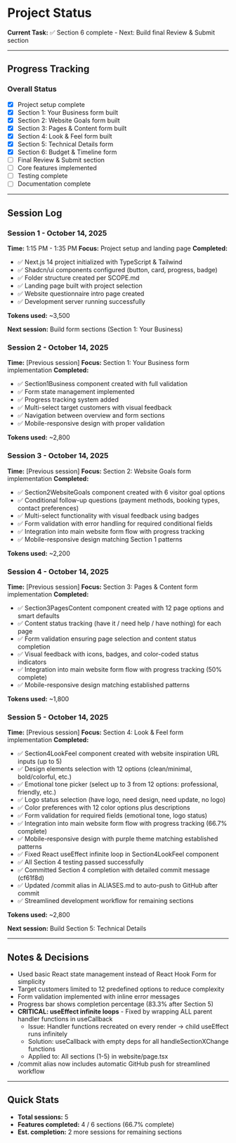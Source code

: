 # Project Status

**Current Task:** ✅ Section 6 complete - Next: Build final Review & Submit section

---

## Progress Tracking

### Overall Status
- [x] Project setup complete
- [x] Section 1: Your Business form built
- [x] Section 2: Website Goals form built
- [x] Section 3: Pages & Content form built
- [x] Section 4: Look & Feel form built
- [x] Section 5: Technical Details form
- [x] Section 6: Budget & Timeline form
- [ ] Final Review & Submit section
- [ ] Core features implemented
- [ ] Testing complete
- [ ] Documentation complete

---

## Session Log

### Session 1 - October 14, 2025
**Time:** 1:15 PM - 1:35 PM
**Focus:** Project setup and landing page
**Completed:**
- ✅ Next.js 14 project initialized with TypeScript & Tailwind
- ✅ Shadcn/ui components configured (button, card, progress, badge)
- ✅ Folder structure created per SCOPE.md
- ✅ Landing page built with project selection
- ✅ Website questionnaire intro page created
- ✅ Development server running successfully

**Tokens used:** ~3,500

**Next session:** Build form sections (Section 1: Your Business)

### Session 2 - October 14, 2025
**Time:** [Previous session]
**Focus:** Section 1: Your Business form implementation
**Completed:**
- ✅ Section1Business component created with full validation
- ✅ Form state management implemented
- ✅ Progress tracking system added
- ✅ Multi-select target customers with visual feedback
- ✅ Navigation between overview and form sections
- ✅ Mobile-responsive design with proper validation

**Tokens used:** ~2,800

### Session 3 - October 14, 2025
**Time:** [Previous session]
**Focus:** Section 2: Website Goals form implementation
**Completed:**
- ✅ Section2WebsiteGoals component created with 6 visitor goal options
- ✅ Conditional follow-up questions (payment methods, booking types, contact preferences)
- ✅ Multi-select functionality with visual feedback using badges
- ✅ Form validation with error handling for required conditional fields
- ✅ Integration into main website form flow with progress tracking
- ✅ Mobile-responsive design matching Section 1 patterns

**Tokens used:** ~2,200

### Session 4 - October 14, 2025
**Time:** [Previous session]
**Focus:** Section 3: Pages & Content form implementation
**Completed:**
- ✅ Section3PagesContent component created with 12 page options and smart defaults
- ✅ Content status tracking (have it / need help / have nothing) for each page
- ✅ Form validation ensuring page selection and content status completion
- ✅ Visual feedback with icons, badges, and color-coded status indicators
- ✅ Integration into main website form flow with progress tracking (50% complete)
- ✅ Mobile-responsive design matching established patterns

**Tokens used:** ~1,800

### Session 5 - October 14, 2025
**Time:** [Previous session]
**Focus:** Section 4: Look & Feel form implementation
**Completed:**
- ✅ Section4LookFeel component created with website inspiration URL inputs (up to 5)
- ✅ Design elements selection with 12 options (clean/minimal, bold/colorful, etc.)
- ✅ Emotional tone picker (select up to 3 from 12 options: professional, friendly, etc.)
- ✅ Logo status selection (have logo, need design, need update, no logo)
- ✅ Color preferences with 12 color options plus descriptions
- ✅ Form validation for required fields (emotional tone, logo status)
- ✅ Integration into main website form flow with progress tracking (66.7% complete)
- ✅ Mobile-responsive design with purple theme matching established patterns
- ✅ Fixed React useEffect infinite loop in Section4LookFeel component
- ✅ All Section 4 testing passed successfully
- ✅ Committed Section 4 completion with detailed commit message (cf61f8d)
- ✅ Updated /commit alias in ALIASES.md to auto-push to GitHub after commit
- ✅ Streamlined development workflow for remaining sections

**Tokens used:** ~2,800

**Next session:** Build Section 5: Technical Details

---

## Notes & Decisions
- Used basic React state management instead of React Hook Form for simplicity
- Target customers limited to 12 predefined options to reduce complexity
- Form validation implemented with inline error messages
- Progress bar shows completion percentage (83.3% after Section 5)
- **CRITICAL: useEffect infinite loops** - Fixed by wrapping ALL parent handler functions in useCallback
  - Issue: Handler functions recreated on every render → child useEffect runs infinitely
  - Solution: useCallback with empty deps for all handleSectionXChange functions
  - Applied to: All sections (1-5) in website/page.tsx
- /commit alias now includes automatic GitHub push for streamlined workflow

---

## Quick Stats
- **Total sessions:** 5
- **Features completed:** 4 / 6 sections (66.7% complete)
- **Est. completion:** 2 more sessions for remaining sections